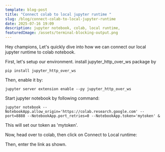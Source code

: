 ```yaml
---
template: blog-post
title: "Connect colab to local jupyter runtime "
slug: /blog/connect-colab-to-local-jupyter-runtime
date: 2025-07-16 19:09
description: jupyter notebook, colab, local runtime,
featuredImage: /assets/terminal-blocking-output.png
---
```

Hey champions, Let's quickly dive into how we can connect our local jupyter runtime to colab notebook.

First, let's setup our environment. install jupyter_http_over_ws package by 

`pip install jupyter_http_over_ws`

Then, enable it by:

`jupyter server extension enable --py jupyter_http_over_ws`



Start jupyter notebook by following command:

`jupyter notebook --NotebookApp.allow_origin='https://colab.research.google.com' --port=8888 --NotebookApp.port_retries=0 --NotebookApp.token='mytoken' &`

This will set our token as 'mytoken'.

Now, head over to colab, then click on Connect to Local runtime:



Then, enter the link as shown.